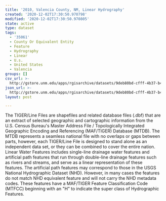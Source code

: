 ```yaml
---
title: '2010, Valencia County, NM, Linear Hydrography'
created: '2020-12-02T17:30:50.970798'
modified: '2020-12-02T17:30:50.970805'
state: active
type: dataset
tags:
  - '35061'
  - County Or Equivalent Entity
  - Feature
  - Hydrography
  - Linear
  - U.s.
  - United States
  - Valencia
groups: []
csv_url: >-
  http://gstore.unm.edu/apps/rgisarchive/datasets/9deb80bd-cfff-4b37-b428-9ce60ac58762/tl_2010_35061_linearwater.derived.csv
json_url: >-
  http://gstore.unm.edu/apps/rgisarchive/datasets/9deb80bd-cfff-4b37-b428-9ce60ac58762/tl_2010_35061_linearwater.derived.json
layout: post

---
```

The TIGER/Line Files are shapefiles and related database files (.dbf) that are an extract of selected geographic and cartographic information from the U.S. Census Bureau's Master Address File / Topologically Integrated Geographic Encoding and Referencing (MAF/TIGER) Database (MTDB).  The MTDB represents a seamless national file with no overlaps or gaps between parts, however, each TIGER/Line File is designed to stand alone as an independent data set, or they can be combined to cover the entire nation.  Linear Water Features includes single-line drainage water features and artificial path features that run through double-line drainage features such as rivers and streams, and serve as a linear representation of these features.  The artificial path features may correspond to those in the USGS National Hydrographic Dataset (NHD).  However, in many cases the features do not match NHD equivalent feature and will not carry the NHD metadata codes.  These features have a MAF/TIGER Feature Classification Code (MTFCC) beginning with an "H" to indicate the super class of Hydrographic Features.  

